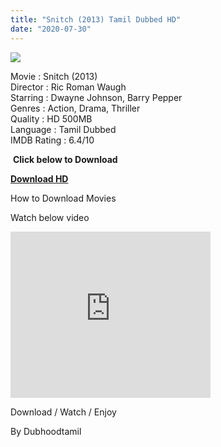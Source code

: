 ```yaml
---
title: "Snitch (2013) Tamil Dubbed HD"
date: "2020-07-30"
---
```


[![](https://1.bp.blogspot.com/-anIF4UQc28I/XsZ_lDDi-HI/AAAAAAAABLk/ZG_BXngMo-4c3Rm21ZEUD2phBK0_Ai-ywCNcBGAsYHQ/s640/MV5BNjFlODNlODQtYzNjZC00NDQwLWEwZTEtZTg0ZjZiNTA1YmRhXkEyXkFqcGdeQXVyNTIzOTk5ODM{6a9242ac63492b6a27eb196a6e17803ac8b6d8f05d0536ef84b9c25d26eb437e}2540._V1_QL50_SY1000_CR0{6a9242ac63492b6a27eb196a6e17803ac8b6d8f05d0536ef84b9c25d26eb437e}252C0{6a9242ac63492b6a27eb196a6e17803ac8b6d8f05d0536ef84b9c25d26eb437e}252C666{6a9242ac63492b6a27eb196a6e17803ac8b6d8f05d0536ef84b9c25d26eb437e}252C1000_AL_.jpg)](https://1.bp.blogspot.com/-anIF4UQc28I/XsZ_lDDi-HI/AAAAAAAABLk/ZG_BXngMo-4c3Rm21ZEUD2phBK0_Ai-ywCNcBGAsYHQ/s1600/MV5BNjFlODNlODQtYzNjZC00NDQwLWEwZTEtZTg0ZjZiNTA1YmRhXkEyXkFqcGdeQXVyNTIzOTk5ODM{6a9242ac63492b6a27eb196a6e17803ac8b6d8f05d0536ef84b9c25d26eb437e}2540._V1_QL50_SY1000_CR0{6a9242ac63492b6a27eb196a6e17803ac8b6d8f05d0536ef84b9c25d26eb437e}252C0{6a9242ac63492b6a27eb196a6e17803ac8b6d8f05d0536ef84b9c25d26eb437e}252C666{6a9242ac63492b6a27eb196a6e17803ac8b6d8f05d0536ef84b9c25d26eb437e}252C1000_AL_.jpg)

Movie : Snitch (2013)  
Director : Ric Roman Waugh  
Starring : Dwayne Johnson, Barry Pepper  
Genres : Action, Drama, Thriller  
Quality : HD 500MB  
Language : Tamil Dubbed  
IMDB Rating : 6.4/10

 **Click below to Download**

  
**[Download HD](https://oncehelp.com/Snitch-download)**

How to Download Movies 

Watch below video

<iframe allowfullscreen class="YOUTUBE-iframe-video" data-thumbnail-src="https://i.ytimg.com/vi/bSAeRSmmXrA/0.jpg" frameborder="0" height="266" src="https://www.youtube.com/embed/bSAeRSmmXrA?feature=player_embedded" width="320"></iframe>

Download / Watch / Enjoy

By Dubhoodtamil
